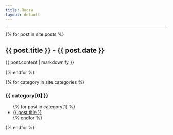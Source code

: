 ```yaml
---
title: Пости
layout: default
---
```


-----

{% for post in site.posts %}
  <h2>{{ post.title }} - {{ post.date }}</h2>
  <p>{{ post.content | markdownify }}</p>
{% endfor %}

{% for category in site.categories %}
  <h3>{{ category[0] }}</h3>
  <ul>
    {% for post in category[1] %}
      <li><a href="{{ post.url }}">{{ post.title }}</a></li>
    {% endfor %}
  </ul>
{% endfor %}

